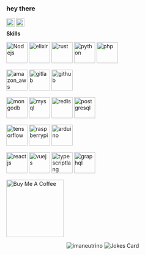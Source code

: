 ### hey there 
<a href="https://www.instagram.com/xxasdzc/">
  <img align="left" alt="Patric's Instagram" width="22px" src="https://raw.githubusercontent.com/hussainweb/hussainweb/main/icons/instagram.png" />
</a>
<a href="https://www.linkedin.com/in/https://www.linkedin.com/in/patric-vinicios97/">
  <img align="left" alt="Patric's LinkedIN" width="22px" src="https://raw.githubusercontent.com/peterthehan/peterthehan/master/assets/linkedin.svg" />
</a>

<br />

**Skills**
<p>
  <img src="https://www.vectorlogo.zone/logos/nodejs/nodejs-icon.svg" alt="Nodejs" width="55" height="55"/>
  <img src="https://www.vectorlogo.zone/logos/elixir-lang/elixir-lang-icon.svg" alt="elixir" width="55" height="55"/>
  <img src="https://www.vectorlogo.zone/logos/rust-lang/rust-lang-icon.svg" alt="rust" width="55" height="55"/>
  <img src="https://www.vectorlogo.zone/logos/python/python-icon.svg" alt="python" width="55" height="55"/>
  <img src="https://www.vectorlogo.zone/logos/php/php-icon.svg" alt="php" width="55" height="55"/>
</p>

<p>
  <img src="https://www.vectorlogo.zone/logos/amazon_aws/amazon_aws-icon.svg" alt="amazon_aws" width="55" height="55"/>
  <img src="https://www.vectorlogo.zone/logos/gitlab/gitlab-icon.svg" alt="gitlab" width="55" height="55"/>
  <img src="https://www.vectorlogo.zone/logos/github/github-icon.svg" alt="github" width="55" height="55"/>
</p>

<p>
  <img src="https://www.vectorlogo.zone/logos/mongodb/mongodb-icon.svg" alt="mongodb" width="55" height="55"/>
  <img src="https://www.vectorlogo.zone/logos/mysql/mysql-official.svg" alt="mysql" width="55" height="55"/>
  <img src="https://www.vectorlogo.zone/logos/redis/redis-icon.svg" alt="redis" width="55" height="55"/>
  <img src="https://www.vectorlogo.zone/logos/postgresql/postgresql-icon.svg" alt="postgresql" width="55" height="55"/>
</p>

<p>
  <img src="https://www.vectorlogo.zone/logos/tensorflow/tensorflow-icon.svg" alt="tensorflow" width="55" height="55"/>
  <img src="https://www.vectorlogo.zone/logos/raspberrypi/raspberrypi-icon.svg" alt="raspberrypi" width="55" height="55"/>
  <img src="https://www.vectorlogo.zone/logos/arduino/arduino-icon.svg" alt="arduino" width="55" height="55"/>
</p>

<p>
  <img src="https://www.vectorlogo.zone/logos/reactjs/reactjs-icon.svg" alt="reactjs" width="55" height="55"/>
  <img src="https://www.vectorlogo.zone/logos/vuejs/vuejs-icon.svg" alt="vuejs" width="55" height="55"/>
  <img src="https://www.vectorlogo.zone/logos/typescriptlang/typescriptlang-icon.svg" alt="typescriptlang" width="55" height="55"/>
  <img src="https://www.vectorlogo.zone/logos/graphql/graphql-icon.svg" alt="graphql" width="55" height="55"/>
</p>

<!--
**itsMeNeutrino/itsMeNeutrino** is a ✨ _special_ ✨ repository because its `README.md` (this file) appears on your GitHub profile.

Here are some ideas to get you started:

- 🔭 I’m currently working on ...
- 🌱 I’m currently learning ...
- 👯 I’m looking to collaborate on ...
- 🤔 I’m looking for help with ...
- 💬 Ask me about ...
- 📫 How to reach me: ...
- 😄 Pronouns: ...
- ⚡ Fun fact: ...
-->



<a href="https://www.buymeacoffee.com/psdev7F" target="_blank"><img src="https://cdn.buymeacoffee.com/buttons/v2/default-red.png" alt="Buy Me A Coffee" width="150" ></a>

<p align="center"> <img src="https://github-readme-stats.vercel.app/api?username=imaneutrino&show_icons=true&theme=gotham" alt="imaneutrino" />

<img src="https://readme-jokes.vercel.app/api" alt="Jokes Card" />
